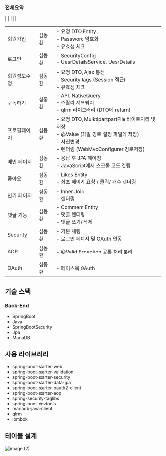 ### 전체요약
<table>
<tr>
  <td>회원가입 </td>
  <td>심동환</td>
  <td> 
    - 요청 DTO Entity </br>
    - Password 암호화 </br>
    - 유효성 체크
  </td>
</tr>
<tr>
 <td>로그인</td> 
  <td>심동환</td> 
  <td>
    - SecurityConfig</br>
    - UesrDetailsService, UesrDetails
  </td>|
  <tr>
    <td> 회원정보수정 </td>
    <td>심동환 </td>| 
    <td>
      - 요청 DTO, Ajax 통신</br>
      - Security tags (Session 접근)</br>
      - 유효성 체크 
    </td>
  </tr>
  <tr>
    <td>구독하기 </td> 
  <td>심동환 </td> |  
  <td>
    - API. NativeQuery</br>
    - 스칼라 서브쿼리</br>
    - qlrm 라이브러리 (DTO에 return)
  </td>
 <tr>
    <td>프로필페이지</td> 
     <td>심동환</td> 
   <td>
     - 요청 DTO, MulktipartpartFIle 바이트처리 및 저장</br>
    - @Value (파일 경로 설정 파일에 저장)</br>
    - 사진변경</br>
    - 렌더링 (WebMvcConfigurer 경로저장) </td>
 <tr>
    <td>메인 페이지</td>
    <td>심동환</td>
    <td>
      - 응답 후 JPA 페이징</br>
      - JavaScript에서 스크롤 코드 진행</td>
<tr>
  <td> 좋아요</td> 
  <td>심동환</td> 
  <td>
    - Likes Entity</br>
    - 최초 페이지 요청 / 클릭/ 개수 렌더링 </td>
<tr>
    <td> 인기 페이지</td>
    <td>심동환</td>  
    <td>
      - Inner Join</br>
      - 렌더링 
</td>
  <tr>
    <td> 댓글 기능</td>
    <td> 심동환 </td>
    <td>
      - Comment Entity</br>
      - 댓글 렌더링</br>
      - 댓글 쓰기/ 삭제
</td>
<tr>
    <td> Security</td> 
    <td> 심동환</td>
    <td>
      - 기본 세팅</br>
      - 로그인 페이지 및 OAuth 연동
    </td> 
|</tr>
  <tr>
    <td> AOP</td>
    <td>심동환</td> 
    <td> - @Valid Exception 공통 처리 분리</td> 
  </tr>
<tr>
    <td> OAuth</td>
    <td> 심동환</td> 
    <td>- 페이스북 OAuth</td> 
</tr>|
</table>

## 기술 스택

### Back-End

- SpringBoot
- Java
- SpringBootSecurity
- Jpa
- MariaDB

## 사용 라이브러리

- spring-boot-starter-web
- spring-boot-starter-validation
- spring-boot-starter-security
- spring-boot-starter-data-jpa
- spring-boot-starter-oauth2-client
- spring-boot-starter-aop
- spring-security-taglibs
- spring-boot-devtools
- mariadb-java-client
- qlrm
- lombok

## 테이블 설계
![image (2)](https://github.com/controller22/Springboot-Jpa-instagram-/assets/122349890/fa9ef34b-a90e-49d9-83fd-fbf4aa8d8018)
